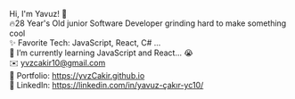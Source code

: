 Hi, I'm Yavuz! 👋                                                                                                                                                                   
🔥28 Year's Old junior Software Developer grinding hard to make something cool                                                                                                      
✨ Favorite Tech: JavaScript, React, C# ...                                                                                                                                        
📓 I’m currently learning JavaScript and React... 😭                                                                                                                                
✉️ yvzcakir10@gmail.com                                                                                                                                                             
🎨 Portfolio: https://yvzCakir.github.io                                                                                                                                            
💼 LinkedIn: https://linkedin.com/in/yavuz-çakır-yc10/                                                                                                                              
